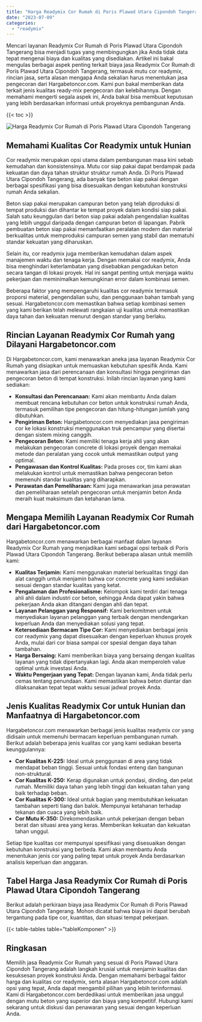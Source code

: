 ```yaml
---
title: "Harga Readymix Cor Rumah di Poris Plawad Utara Cipondoh Tangerang"
date: "2023-07-09"
categories: 
  - "readymix"
---
```



Mencari layanan Readymix Cor Rumah di Poris Plawad Utara Cipondoh Tangerang bisa menjadi tugas yang membingungkan jika Anda tidak data tepat mengenai biaya dan kualitas yang disediakan. Artikel ini bakal mengulas berbagai aspek penting terkait biaya jasa Readymix Cor Rumah di Poris Plawad Utara Cipondoh Tangerang, termasuk mutu cor readymix, rincian jasa, serta alasan mengapa Anda sekalian harus menentukan jasa pengecoran dari Hargabetoncor.com. Kami pun bakal memberikan data terkait jenis kualitas ready-mix pengecoran dan kelebihannya. Dengan memahami mengerti segala aspek ini, Anda bakal bisa membuat keputusan yang lebih berdasarkan informasi untuk proyeknya pembangunan Anda.

{{< toc >}}

![Harga Readymix Cor Rumah di Poris Plawad Utara Cipondoh Tangerang](https://hargareadymixid.github.io/hbc/readymix-hbc%20(18).png)

## Memahami Kualitas Cor Readymix untuk Hunian

Cor readymix merupakan opsi utama dalam pembangunan masa kini sebab kemudahan dan konsistensinya. Mutu cor siap pakai dapat berdampak pada kekuatan dan daya tahan struktur struktur rumah Anda. Di Poris Plawad Utara Cipondoh Tangerang, ada banyak tipe beton siap pakai dengan berbagai spesifikasi yang bisa disesuaikan dengan kebutuhan konstruksi rumah Anda sekalian.

Beton siap pakai merupakan campuran beton yang telah diproduksi di tempat produksi dan dihantar ke tempat proyek dalam kondisi siap pakai. Salah satu keunggulan dari beton siap pakai adalah pengendalian kualitas yang lebih unggul daripada dengan campuran beton di lapangan. Pabrik pembuatan beton siap pakai memanfaatkan peralatan modern dan material berkualitas untuk memproduksi campuran semen yang stabil dan mematuhi standar kekuatan yang diharuskan.

Selain itu, cor readymix juga memberikan kemudahan dalam aspek manajemen waktu dan tenaga kerja. Dengan memakai cor readymix, Anda bisa menghindari keterlambatan yang disebabkan pengadukan beton secara tangan di lokasi proyek. Hal ini sangat penting untuk menjaga waktu pekerjaan dan meminimalkan kemungkinan error dalam kombinasi semen.

Beberapa faktor yang mempengaruhi kualitas cor readymix termasuk proporsi material, pengendalian suhu, dan penggunaan bahan tambah yang sesuai. Hargabetoncor.com memastikan bahwa setiap kombinasi semen yang kami berikan telah melewati rangkaian uji kualitas untuk memastikan daya tahan dan kekuatan menurut dengan standar yang berlaku.

## Rincian Layanan Readymix Cor Rumah yang Dilayani Hargabetoncor.com

Di Hargabetoncor.com, kami menawarkan aneka jasa layanan Readymix Cor Rumah yang disiapkan untuk memuaskan kebutuhan spesifik Anda. Kami menawarkan jasa dari perencanaan dan konsultasi hingga pengiriman dan pengecoran beton di tempat konstruksi. Inilah rincian layanan yang kami sediakan:

- **Konsultasi dan Perencanaan:** Kami akan membantu Anda dalam membuat rencana kebutuhan cor beton untuk konstruksi rumah Anda, termasuk pemilihan tipe pengecoran dan hitung-hitungan jumlah yang dibutuhkan.
- **Pengiriman Beton:** Hargabetoncor.com menyediakan jasa pengiriman cor ke lokasi konstruksi menggunakan truk pencampur yang disertai dengan sistem mixing canggih.
- **Pengecoran Beton:** Kami memiliki tenaga kerja ahli yang akan melakukan pengecoran concrete di lokasi proyek dengan memakai metode dan peralatan yang cocok untuk memastikan output yang optimal.
- **Pengawasan dan Kontrol Kualitas:** Pada proses cor, tim kami akan melakukan kontrol untuk memastikan bahwa pengecoran beton memenuhi standar kualitas yang diharapkan.
- **Perawatan dan Pemeliharaan:** Kami juga menawarkan jasa perawatan dan pemeliharaan setelah pengecoran untuk menjamin beton Anda meraih kuat maksimum dan ketahanan lama.

## Mengapa Memilih Layanan Readymix Cor Rumah dari Hargabetoncor.com

Hargabetoncor.com menawarkan berbagai manfaat dalam layanan Readymix Cor Rumah yang menjadikan kami sebagai opsi terbaik di Poris Plawad Utara Cipondoh Tangerang. Berikut beberapa alasan untuk memilih kami:

- **Kualitas Terjamin:** Kami menggunakan material berkualitas tinggi dan alat canggih untuk menjamin bahwa cor concrete yang kami sediakan sesuai dengan standar kualitas yang ketat.
- **Pengalaman dan Profesionalisme:** Kelompok kami terdiri dari tenaga ahli ahli dalam industri cor beton, sehingga Anda dapat yakin bahwa pekerjaan Anda akan ditangani dengan ahli dan tepat.
- **Layanan Pelanggan yang Responsif:** Kami berkomitmen untuk menyediakan layanan pelanggan yang terbaik dengan mendengarkan keperluan Anda dan menyediakan solusi yang tepat.
- **Ketersediaan Bermacam Tipe Cor:** Kami menyediakan berbagai jenis cor readymix yang dapat disesuaikan dengan keperluan khusus proyek Anda, mulai dari cor biasa sampai cor spesial dengan daya tahan tambahan.
- **Harga Bersaing:** Kami memberikan biaya yang bersaing dengan kualitas layanan yang tidak dipertanyakan lagi. Anda akan memperoleh value optimal untuk investasi Anda.
- **Waktu Pengerjaan yang Tepat:** Dengan layanan kami, Anda tidak perlu cemas tentang penundaan. Kami memastikan bahwa beton diantar dan dilaksanakan tepat tepat waktu sesuai jadwal proyek Anda.

## Jenis Kualitas Readymix Cor untuk Hunian dan Manfaatnya di Hargabetoncor.com

Hargabetoncor.com menawarkan berbagai jenis kualitas readymix cor yang didisain untuk memenuhi bermacam keperluan pembangunan rumah. Berikut adalah beberapa jenis kualitas cor yang kami sediakan beserta keunggulannya:

- **Cor Kualitas K-225:** Ideal untuk penggunaan di area yang tidak mendapat beban tinggi. Sesuai untuk fondasi enteng dan bangunan non-struktural.
- **Cor Kualitas K-250:** Kerap digunakan untuk pondasi, dinding, dan pelat rumah. Memiliki daya tahan yang lebih tinggi dan kekuatan tahan yang baik terhadap beban.
- **Cor Kualitas K-300:** Ideal untuk bagian yang membutuhkan kekuatan tambahan seperti tiang dan balok. Mempunyai ketahanan terhadap tekanan dan cuaca yang lebih baik.
- **Cor Mutu K-350:** Direkomendasikan untuk pekerjaan dengan beban berat dan situasi area yang keras. Memberikan kekuatan dan kekuatan tahan unggul.

Setiap tipe kualitas cor mempunyai spesifikasi yang disesuaikan dengan kebutuhan konstruksi yang berbeda. Kami akan membantu Anda menentukan jenis cor yang paling tepat untuk proyek Anda berdasarkan analisis keperluan dan anggaran.

## Tabel Harga Jasa Readymix Cor Rumah di Poris Plawad Utara Cipondoh Tangerang

Berikut adalah perkiraan biaya jasa Readymix Cor Rumah di Poris Plawad Utara Cipondoh Tangerang. Mohon dicatat bahwa biaya ini dapat berubah tergantung pada tipe cor, kuantitas, dan situasi tempat pekerjaan.

{{< table-tables table="tableKomponen" >}}

## Ringkasan

Memilih jasa Readymix Cor Rumah yang sesuai di Poris Plawad Utara Cipondoh Tangerang adalah langkah krusial untuk menjamin kualitas dan kesuksesan proyek konstruksi Anda. Dengan memahami berbagai faktor harga dan kualitas cor readymix, serta alasan Hargabetoncor.com adalah opsi yang tepat, Anda dapat mengambil pilihan yang lebih terinformasi. Kami di Hargabetoncor.com berdedikasi untuk memberikan jasa unggul dengan mutu beton yang superior dan biaya yang kompetitif. Hubungi kami sekarang untuk diskusi dan penawaran yang sesuai dengan keperluan Anda.
